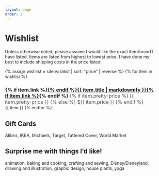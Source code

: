 ```yaml
---
layout: page
order: 3
---
```


# Wishlist

Unless otherwise noted, please assume I would like the exact item/brand I have listed. Items are listed from highest to lowest price. I have done my best to include shipping costs in the price listed.

{% assign wishlist = site.wishlist | sort: "price" | reverse %}
{% for item in wishlist %}
  <h3>
    {% if item.link %}<a href="{{ item.link }}" target="_blank">{% endif %}{{ item.title | markdownify }}{% if item.link %}</a>{% endif %}
    <span>
      {% if item.pretty-price %}
        {{ item.pretty-price }}
      {% else %}
        ${{ item.price }}
      {% endif %}
    </span>
  </h3>
  {{ item }}
{% endfor %}

## Gift Cards

Alibris, IKEA, Michaels, Target, Tattered Cover, World Market

## Surprise me with things I’d like!

animation, baking and cooking, crafting and sewing, Disney/Disneyland, drawing and illustration, graphic design, house plants, yoga

<style>
  .page div.whole {
    float: none;
    margin-left: auto;
    margin-right: auto;
    max-width: 640px;
  }

  h2 {
    margin-top: 1.5em;
  }

  h3 {
    margin: 1.5em auto 0;
  }

  h3 span {
    font-weight: 300;
  }

  h3 + p {
    font-style: italic;
    margin-top: 0;
  }
</style>
